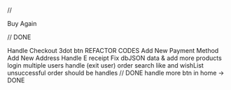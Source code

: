 //

Buy Again

// DONE

Handle Checkout 3dot btn
REFACTOR CODES
Add New Payment Method
Add New Address
Handle E receipt
Fix dbJSON data & add more products
login multiple users handle (exit user)
order search
like and wishList
unsuccessful order should be handles // DONE
handle more btn in home -> DONE
